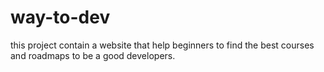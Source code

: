 # way-to-dev
this project contain a website that help beginners to find the best courses and roadmaps to be a good developers.
